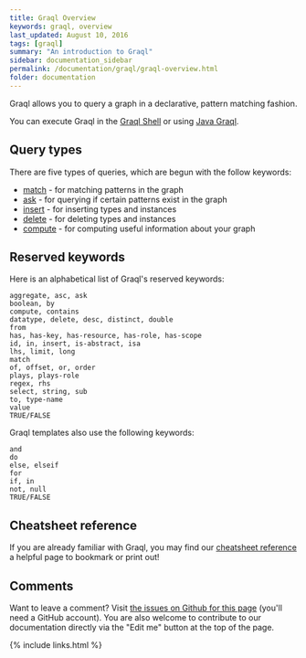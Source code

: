 ```yaml
---
title: Graql Overview
keywords: graql, overview
last_updated: August 10, 2016
tags: [graql]
summary: "An introduction to Graql"
sidebar: documentation_sidebar
permalink: /documentation/graql/graql-overview.html
folder: documentation
---
```


Graql allows you to query a graph in a declarative, pattern matching fashion.

You can execute Graql in the [Graql Shell](graql-shell.html) or using [Java
Graql](../developing-with-java/java-graql.html).

## Query types

There are five types of queries, which are begun with the follow keywords:  
- [match](match-queries.html) - for matching patterns in the graph  
- [ask](ask-queries.html) - for querying if certain patterns exist in the graph  
- [insert](insert-queries.html) - for inserting types and instances  
- [delete](delete-queries.html) - for deleting types and instances    
- [compute](compute-queries.html) - for computing useful information about your graph

## Reserved keywords
Here is an alphabetical list of Graql's reserved keywords:

```graql
aggregate, asc, askboolean, bycompute, containsdatatype, delete, desc, distinct, doublefromhas, has-key, has-resource, has-role, has-scopeid, in, insert, is-abstract, isalhs, limit, longmatchof, offset, or, orderplays, plays-roleregex, rhsselect, string, subto, type-namevalueTRUE/FALSE
```Graql templates also use the following keywords:
```graql-template
anddoelse, elseifforif, innot, nullTRUE/FALSE
```

## Cheatsheet reference
If you are already familiar with Graql, you may find our [cheatsheet reference](graql-cheatsheet.html) a helpful page to bookmark or print out!

## Comments
Want to leave a comment? Visit <a href="https://github.com/graknlabs/docs/issues/42" target="_blank">the issues on Github for this page</a> (you'll need a GitHub account). You are also welcome to contribute to our documentation directly via the "Edit me" button at the top of the page.


{% include links.html %}


